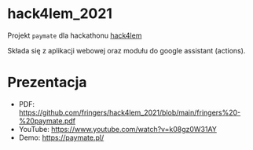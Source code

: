 # hack4lem_2021

Projekt `paymate` dla hackathonu [hack4lem](https://hack4lem.com/)

Składa się z aplikacji webowej oraz modułu do google assistant (actions).

# Prezentacja

- PDF: https://github.com/fringers/hack4lem_2021/blob/main/fringers%20-%20paymate.pdf
- YouTube: https://www.youtube.com/watch?v=k08gz0W31AY
- Demo: https://paymate.pl/
